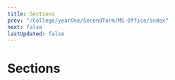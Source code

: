 ```yaml
---
title: Sections
prev: "/College/yearOne/SecondTerm/MS-Office/index"
next: false
lastUpdated: false
---
```


# Sections
